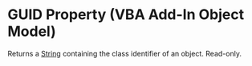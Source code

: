 
# GUID Property (VBA Add-In Object Model)



Returns a  [String](b8bdf64f-5920-1ae9-16d0-b26d09524a30.md) containing the class identifier of an object. Read-only.
